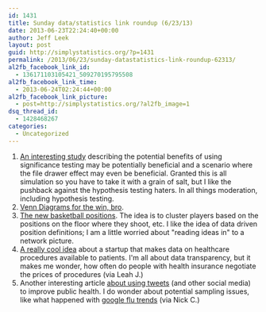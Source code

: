 ```yaml
---
id: 1431
title: Sunday data/statistics link roundup (6/23/13)
date: 2013-06-23T22:24:40+00:00
author: Jeff Leek
layout: post
guid: http://simplystatistics.org/?p=1431
permalink: /2013/06/23/sunday-datastatistics-link-roundup-62313/
al2fb_facebook_link_id:
  - 136171103105421_509270195795508
al2fb_facebook_link_time:
  - 2013-06-24T02:24:44+00:00
al2fb_facebook_link_picture:
  - post=http://simplystatistics.org/?al2fb_image=1
dsq_thread_id:
  - 1428468267
categories:
  - Uncategorized
---
```

  1. [An interesting study](http://www.plosone.org/article/info:doi%2F10.1371%2Fjournal.pone.0066463) describing the potential benefits of using significance testing may be potentially beneficial and a scenario where the file drawer effect may even be beneficial. Granted this is all simulation so you have to take it with a grain of salt, but I like the pushback against the hypothesis testing haters. In all things moderation, including hypothesis testing.
  2. [Venn Diagrams for the win, bro](http://www.npr.org/blogs/codeswitch/2013/06/21/193881290/jeah-we-mapped-out-the-four-basic-aspects-of-being-a-bro).
  3. [The new basketball positions](http://www.youtube.com/watch?v=E-gpSQQe3w8). The idea is to cluster players based on the positions on the floor where they shoot, etc. I like the idea of data driven position definitions; I am a little worried about "reading ideas in" to a network picture.
  4. [A really cool idea](http://qz.com/95516/an-start-ups-plan-to-make-us-health-care-cheaper-tell-people-what-it-costs/) about a startup that makes data on healthcare procedures available to patients. I'm all about data transparency, but it makes me wonder, how often do people with health insurance negotiate the prices of procedures (via Leah J.)
  5. Another interesting article [about using tweets](http://www.nytimes.com/2013/06/23/opinion/sunday/theres-a-fly-in-my-tweets.html?emc=eta1&_r=0) (and other social media) to improve public health. I do wonder about potential sampling issues, like what happened with [google flu trends](http://bits.blogs.nytimes.com/2013/02/24/disruptions-google-flu-trends-shows-problems-of-big-data-without-context/) (via Nick C.)